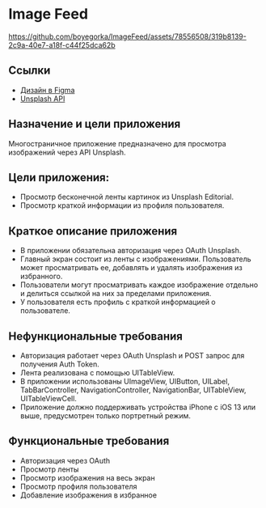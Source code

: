 # Image Feed

https://github.com/boyegorka/ImageFeed/assets/78556508/319b8139-2c9a-40e7-a18f-c44f25dca62b

## Ссылки
- [Дизайн в Figma](https://tinyurl.com/image-feed-figma)
- [Unsplash API](https://unsplash.com/documentation)

## Назначение и цели приложения
Многостраничное приложение предназначено для просмотра изображений через API Unsplash.

## Цели приложения:
- Просмотр бесконечной ленты картинок из Unsplash Editorial.
- Просмотр краткой информации из профиля пользователя.
  
## Краткое описание приложения
- В приложении обязательна авторизация через OAuth Unsplash.
- Главный экран состоит из ленты с изображениями. Пользователь может просматривать ее, добавлять и удалять изображения из избранного.
- Пользователи могут просматривать каждое изображение отдельно и делиться ссылкой на них за пределами приложения.
- У пользователя есть профиль с краткой информацией о пользователе.

## Нефункциональные требования
- Авторизация работает через OAuth Unsplash и POST запрос для получения Auth Token.
- Лента реализована с помощью UITableView.
- В приложении использованы UImageView, UIButton, UILabel, TabBarController, NavigationController, NavigationBar, UITableView, UITableViewCell.
- Приложение должно поддерживать устройства iPhone с iOS 13 или выше, предусмотрен только портретный режим.

## Функциональные требования
- Авторизация через OAuth
- Просмотр ленты
- Просмотр изображения на весь экран
- Просмотр профиля пользователя
- Добавление изображения в избранное
